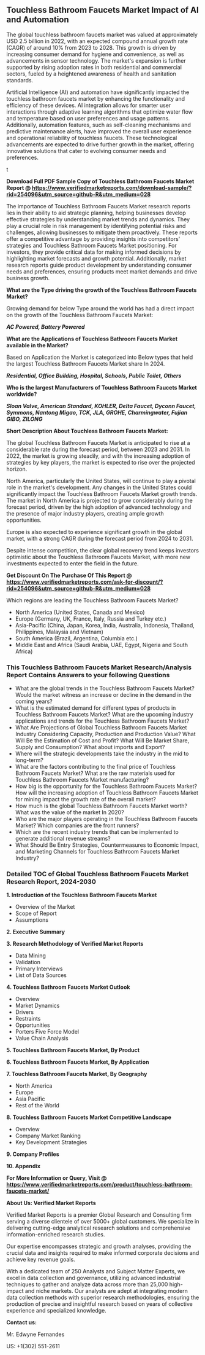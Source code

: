 <h2>Touchless Bathroom Faucets Market Impact of AI and Automation</h2><p>The global touchless bathroom faucets market was valued at approximately USD 2.5 billion in 2022, with an expected compound annual growth rate (CAGR) of around 10% from 2023 to 2028. This growth is driven by increasing consumer demand for hygiene and convenience, as well as advancements in sensor technology. The market's expansion is further supported by rising adoption rates in both residential and commercial sectors, fueled by a heightened awareness of health and sanitation standards.</p><p>Artificial Intelligence (AI) and automation have significantly impacted the touchless bathroom faucets market by enhancing the functionality and efficiency of these devices. AI integration allows for smarter user interactions through adaptive learning algorithms that optimize water flow and temperature based on user preferences and usage patterns. Additionally, automation features, such as self-cleaning mechanisms and predictive maintenance alerts, have improved the overall user experience and operational reliability of touchless faucets. These technological advancements are expected to drive further growth in the market, offering innovative solutions that cater to evolving consumer needs and preferences.</p>t</p><p id="" class=""><strong>Download Full PDF Sample Copy of Touchless Bathroom Faucets Market Report @ <a href="https://www.verifiedmarketreports.com/download-sample/?rid=254096&utm_source=github-R&utm_medium=028" target="_blank">https://www.verifiedmarketreports.com/download-sample/?rid=254096&utm_source=github-R&utm_medium=028</a></strong></p><p>The importance of&nbsp;Touchless Bathroom Faucets Market research reports lies in their ability to aid strategic planning, helping businesses develop effective strategies by understanding market trends and dynamics. They play a crucial role in risk management by identifying potential risks and challenges, allowing businesses to mitigate them proactively. These reports offer a competitive advantage by providing insights into competitors' strategies and Touchless Bathroom Faucets Market positioning. For investors, they provide critical data for making informed decisions by highlighting market forecasts and growth potential. Additionally, market research reports guide product development by understanding consumer needs and preferences, ensuring products meet market demands and drive business growth.</p><p><strong>What are the&nbsp;Type driving the growth of the Touchless Bathroom Faucets Market?</strong></p><p id="" class="">Growing demand for below Type around the world has had a direct impact on the growth of the Touchless Bathroom Faucets Market:</p><em><strong>AC Powered, Battery Powered</strong></em></p><strong>What are the&nbsp;Applications&nbsp;of Touchless Bathroom Faucets Market available in the Market?</strong></p><p id="" class="">Based on Application the Market is categorized into Below types that held the largest Touchless Bathroom Faucets Market share In 2024.</p><em><strong>Residential, Office Building, Hospital, Schools, Public Toilet, Others</strong></em></p><strong>Who is the largest Manufacturers of Touchless Bathroom Faucets Market worldwide?</strong></p><p><em><strong>Sloan Valve, American Standard, KOHLER, Delta Faucet, Dyconn Faucet, Symmons, Nantong Migao, TCK, JLA, GROHE, Charmingwater, Fujian GIBO, ZILONG</strong></em></p><p id="" class=""><strong>Short Description About Touchless Bathroom Faucets Market:</strong></p><p>The global Touchless Bathroom Faucets Market is anticipated to rise at a considerable rate during the forecast period, between 2023 and 2031. In 2022, the market is growing steadily, and with the increasing adoption of strategies by key players, the market is expected to rise over the projected horizon.</p><p>North America, particularly the United States, will continue to play a pivotal role in the market's development. Any changes in the United States could significantly impact the Touchless Bathroom Faucets Market growth trends. The market in North America is projected to grow considerably during the forecast period, driven by the high adoption of advanced technology and the presence of major industry players, creating ample growth opportunities.</p><p>Europe is also expected to experience significant growth in the global market, with a strong CAGR during the forecast period from 2024 to 2031.</p><p>Despite intense competition, the clear global recovery trend keeps investors optimistic about the Touchless Bathroom Faucets Market, with more new investments expected to enter the field in the future.</p><p id="" class=""><strong>Get Discount On The Purchase Of This Report @ <a href="https://www.verifiedmarketreports.com/ask-for-discount/?rid=254096&utm_source=github-R&utm_medium=028" target="_blank">https://www.verifiedmarketreports.com/ask-for-discount/?rid=254096&utm_source=github-R&utm_medium=028</a></strong></p>Which regions are leading the Touchless Bathroom Faucets Market?</p><ul><li>North America (United States, Canada and Mexico)</li><li>Europe (Germany, UK, France, Italy, Russia and Turkey etc.)</li><li>Asia-Pacific (China, Japan, Korea, India, Australia, Indonesia, Thailand, Philippines, Malaysia and Vietnam)</li><li>South America (Brazil, Argentina, Columbia etc.)</li><li>Middle East and Africa (Saudi Arabia, UAE, Egypt, Nigeria and South Africa)</li></ul><h3 id="" class="">This Touchless Bathroom Faucets Market Research/Analysis Report Contains Answers to your following Questions</h3><ul><li>What are the global trends in the Touchless Bathroom Faucets Market? Would the market witness an increase or decline in the demand in the coming years?</li><li>What is the estimated demand for different types of products in Touchless Bathroom Faucets Market? What are the upcoming industry applications and trends for the Touchless Bathroom Faucets Market?</li><li>What Are Projections of Global Touchless Bathroom Faucets Market Industry Considering Capacity, Production and Production Value? What Will Be the Estimation of Cost and Profit? What Will Be Market Share, Supply and Consumption? What about imports and Export?</li><li>Where will the strategic developments take the industry in the mid to long-term?</li><li>What are the factors contributing to the final price of Touchless Bathroom Faucets Market? What are the raw materials used for Touchless Bathroom Faucets Market manufacturing?</li><li>How big is the opportunity for the Touchless Bathroom Faucets Market? How will the increasing adoption of Touchless Bathroom Faucets Market for mining impact the growth rate of the overall market?</li><li>How much is the global Touchless Bathroom Faucets Market worth? What was the value of the market In 2020?</li><li>Who are the major players operating in the Touchless Bathroom Faucets Market? Which companies are the front runners?</li><li>Which are the recent industry trends that can be implemented to generate additional revenue streams?</li><li>What Should Be Entry Strategies, Countermeasures to Economic Impact, and Marketing Channels for Touchless Bathroom Faucets Market Industry?</li></ul><h3 id="" class="">Detailed TOC of Global Touchless Bathroom Faucets Market Research Report, 2024-2030</h3><p id="" class=""><strong>1. Introduction of the Touchless Bathroom Faucets Market</strong></p><ul><li>Overview of the Market</li><li>Scope of Report</li><li>Assumptions</li></ul><p id="" class=""><strong>2. Executive Summary</strong></p><p id="" class=""><strong>3. Research Methodology of Verified Market Reports</strong></p><ul><li>Data Mining</li><li>Validation</li><li>Primary Interviews</li><li>List of Data Sources</li></ul><p id="" class=""><strong>4. Touchless Bathroom Faucets Market Outlook</strong></p><ul><li>Overview</li><li>Market Dynamics</li><li>Drivers</li><li>Restraints</li><li>Opportunities</li><li>Porters Five Force Model</li><li>Value Chain Analysis</li></ul><p id="" class=""><strong>5. Touchless Bathroom Faucets Market, By Product</strong></p><p id="" class=""><strong>6. Touchless Bathroom Faucets Market, By Application</strong></p><p id="" class=""><strong>7. Touchless Bathroom Faucets Market, By Geography</strong></p><ul><li>North America</li><li>Europe</li><li>Asia Pacific</li><li>Rest of the World</li></ul><p id="" class=""><strong>8. Touchless Bathroom Faucets Market Competitive Landscape</strong></p><ul><li>Overview</li><li>Company Market Ranking</li><li>Key Development Strategies</li></ul><p id="" class=""><strong>9. Company Profiles</strong></p><p id="" class=""><strong>10. Appendix</strong></p><p id="" class=""><strong>For More Information or Query, Visit @ <a href="https://www.verifiedmarketreports.com/product/touchless-bathroom-faucets-market/" target="_blank">https://www.verifiedmarketreports.com/product/touchless-bathroom-faucets-market/</a></strong></p><p id="" class=""><strong>About Us: Verified Market Reports</strong></p><p id="" class="">Verified Market Reports is a premier Global Research and Consulting firm serving a diverse clientele of over 5000+ global customers. We specialize in delivering cutting-edge analytical research solutions and comprehensive information-enriched research studies.</p><p id="" class="">Our expertise encompasses strategic and growth analyses, providing the crucial data and insights required to make informed corporate decisions and achieve key revenue goals.</p><p id="" class="">With a dedicated team of 250 Analysts and Subject Matter Experts, we excel in data collection and governance, utilizing advanced industrial techniques to gather and analyze data across more than 25,000 high-impact and niche markets. Our analysts are adept at integrating modern data collection methods with superior research methodologies, ensuring the production of precise and insightful research based on years of collective experience and specialized knowledge.</p><p id="" class=""><strong>Contact us:</strong></p><p id="" class="">Mr. Edwyne Fernandes</p><p id="" class="">US: +1(302) 551-2611</p>